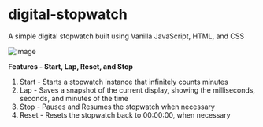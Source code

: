 # digital-stopwatch

A simple digital stopwatch built using Vanilla JavaScript, HTML, and CSS

![image](https://github.com/kidskoding/digital-stopwatch/assets/68204671/6b52bed6-bb97-47a1-a42a-0774824ff95f)

<strong>Features - Start, Lap, Reset, and Stop</strong>
<ol>
  <li>Start - Starts a stopwatch instance that infinitely counts minutes</li>
  <li>Lap - Saves a snapshot of the current display, showing the milliseconds, seconds, and minutes of the time</li>
  <li>Stop - Pauses and Resumes the stopwatch when necessary</li>
  <li>Reset - Resets the stopwatch back to 00:00:00, when necessary</li>
</ol>
